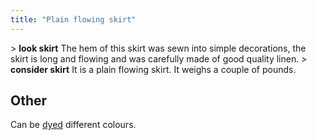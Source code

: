 ```yaml
---
title: "Plain flowing skirt"
---
```


\> **look skirt**
The hem of this skirt was sewn into simple decorations, the skirt is
long and
flowing and was carefully made of good quality linen.
\> **consider skirt**
It is a plain flowing skirt.
It weighs a couple of pounds.

## Other

Can be [dyed](dye "wikilink") different colours.